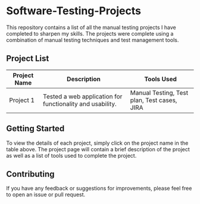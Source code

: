 # Software-Testing-Projects

This repository contains a list of all the manual testing projects I have completed to sharpen my skills. The projects were complete using a combination of manual testing techniques and test management tools. 

## Project List
| Project Name | Description | Tools Used |
|--------------|-------------|------------|
| Project 1    | Tested a web application for functionality and usability. | Manual Testing, Test plan, Test cases, JIRA |

## Getting Started

To view the details of each project, simply click on the project name in the table above. The project page will contain a brief description of the project as well as a list of tools used to complete the project.

## Contributing

If you have any feedback or suggestions for improvements, please feel free to open an issue or pull request.

